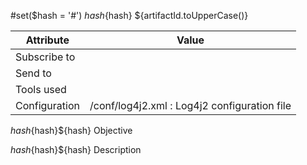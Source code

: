 #set($hash = '#')
${hash}${hash} ${artifactId.toUpperCase()}

| Attribute     | Value                                        |
| ------------- | -------------------------------------------- |
| Subscribe to  |                                              |
| Send to       |                                              |
| Tools used    |                                              |
| Configuration | /conf/log4j2.xml : Log4j2 configuration file |

${hash}${hash}${hash} Objective

${hash}${hash}${hash} Description
